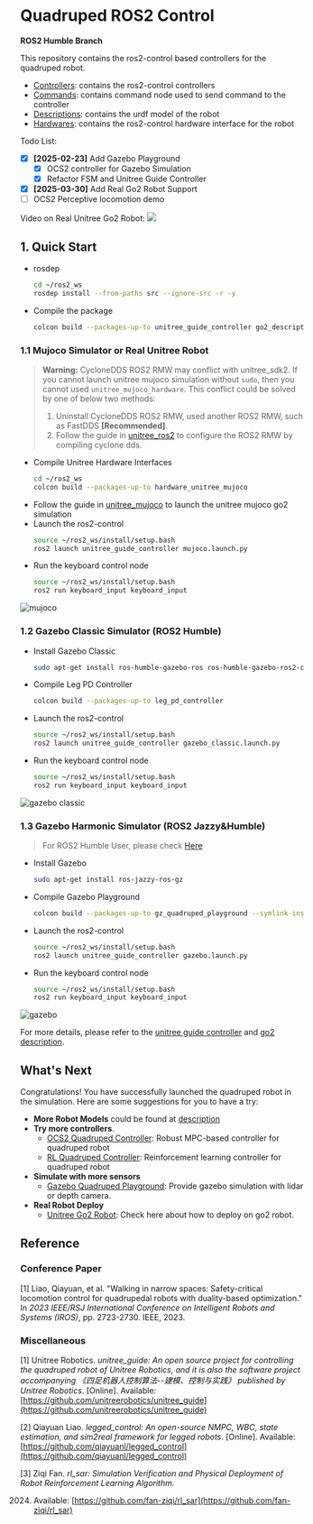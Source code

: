 # Quadruped ROS2 Control

**ROS2 Humble Branch**

This repository contains the ros2-control based controllers for the quadruped robot.

* [Controllers](controllers): contains the ros2-control controllers
* [Commands](commands): contains command node used to send command to the controller
* [Descriptions](descriptions): contains the urdf model of the robot
* [Hardwares](hardwares): contains the ros2-control hardware interface for the robot

Todo List:

- [x] **[2025-02-23]** Add Gazebo Playground
  - [x] OCS2 controller for Gazebo Simulation
  - [x] Refactor FSM and Unitree Guide Controller
- [x] **[2025-03-30]** Add Real Go2 Robot Support
- [ ] OCS2 Perceptive locomotion demo

Video on Real Unitree Go2 Robot:
[![](http://i0.hdslb.com/bfs/archive/7d3856b3c5e5040f24990d3eab760cf8ba4cf80d.jpg)](https://www.bilibili.com/video/BV1QpZaY8EYV/)

## 1. Quick Start

* rosdep
    ```bash
    cd ~/ros2_ws
    rosdep install --from-paths src --ignore-src -r -y
    ```
* Compile the package
    ```bash
    colcon build --packages-up-to unitree_guide_controller go2_description keyboard_input --symlink-install
    ```

### 1.1 Mujoco Simulator or Real Unitree Robot
> **Warning:** CycloneDDS ROS2 RMW may conflict with unitree_sdk2. If you cannot launch unitree mujoco simulation
> without `sudo`, then you cannot used `unitree_mujoco_hardware`. This conflict could be solved by one of below two
> methods:
> 1. Uninstall CycloneDDS ROS2 RMW, used another ROS2 RMW, such as FastDDS **[Recommended]**.
> 2. Follow the guide in [unitree_ros2](https://github.com/unitreerobotics/unitree_ros2) to configure the ROS2 RMW by
     compiling cyclone dds.

* Compile Unitree Hardware Interfaces
    ```bash
    cd ~/ros2_ws
    colcon build --packages-up-to hardware_unitree_mujoco
    ```
* Follow the guide in [unitree_mujoco](https://github.com/legubiao/unitree_mujoco) to launch the unitree mujoco go2
  simulation
* Launch the ros2-control
    ```bash
    source ~/ros2_ws/install/setup.bash
    ros2 launch unitree_guide_controller mujoco.launch.py
    ```
* Run the keyboard control node
    ```bash
    source ~/ros2_ws/install/setup.bash
    ros2 run keyboard_input keyboard_input
    ```

![mujoco](.images/mujoco.png)

### 1.2 Gazebo Classic Simulator (ROS2 Humble)

* Install Gazebo Classic
  ```bash
  sudo apt-get install ros-humble-gazebo-ros ros-humble-gazebo-ros2-control
  ```
* Compile Leg PD Controller
    ```bash
    colcon build --packages-up-to leg_pd_controller
    ```
* Launch the ros2-control
    ```bash
    source ~/ros2_ws/install/setup.bash
    ros2 launch unitree_guide_controller gazebo_classic.launch.py
    ```
* Run the keyboard control node
    ```bash
    source ~/ros2_ws/install/setup.bash
    ros2 run keyboard_input keyboard_input
    ```

![gazebo classic](.images/gazebo_classic.png)

### 1.3 Gazebo Harmonic Simulator (ROS2 Jazzy&Humble)
> For ROS2 Humble User, please check [Here](hardwares/gz_quadruped_hardware)
* Install Gazebo
  ```bash
  sudo apt-get install ros-jazzy-ros-gz
  ```

* Compile Gazebo Playground
  ```bash
  colcon build --packages-up-to gz_quadruped_playground --symlink-install
  ```
* Launch the ros2-control
  ```bash
  source ~/ros2_ws/install/setup.bash
  ros2 launch unitree_guide_controller gazebo.launch.py
  ```
* Run the keyboard control node
    ```bash
    source ~/ros2_ws/install/setup.bash
    ros2 run keyboard_input keyboard_input
    ```

![gazebo](.images/gazebo.png)

For more details, please refer to the [unitree guide controller](controllers/unitree_guide_controller/)
and [go2 description](descriptions/unitree/go2_description/).

## What's Next
Congratulations! You have successfully launched the quadruped robot in the simulation. Here are some suggestions for you to have a try:
* **More Robot Models** could be found at [description](descriptions/)
* **Try more controllers**. 
  * [OCS2 Quadruped Controller](controllers/ocs2_quadruped_controller): Robust MPC-based controller for quadruped robot
  * [RL Quadruped Controller](controllers/rl_quadruped_controller): Reinforcement learning controller for quadruped robot
* **Simulate with more sensors**
  * [Gazebo Quadruped Playground](libraries/gz_quadruped_playground): Provide gazebo simulation with lidar or depth camera.
* **Real Robot Deploy**
  * [Unitree Go2 Robot](descriptions/unitree/go2_description): Check here about how to deploy on go2 robot.

## Reference

### Conference Paper

[1] Liao, Qiayuan, et al. "Walking in narrow spaces: Safety-critical locomotion control for quadrupedal robots with
duality-based optimization." In *2023 IEEE/RSJ International Conference on Intelligent Robots and Systems (IROS)*, pp.
2723-2730. IEEE, 2023.

### Miscellaneous

[1] Unitree Robotics. *unitree\_guide: An open source project for controlling the quadruped robot of Unitree Robotics,
and it is also the software project accompanying 《四足机器人控制算法--建模、控制与实践》 published by Unitree
Robotics*. [Online].
Available: [https://github.com/unitreerobotics/unitree_guide](https://github.com/unitreerobotics/unitree_guide)

[2] Qiayuan Liao. *legged\_control: An open-source NMPC, WBC, state estimation, and sim2real framework for legged
robots*. [Online]. Available: [https://github.com/qiayuanl/legged_control](https://github.com/qiayuanl/legged_control)

[3] Ziqi Fan. *rl\_sar: Simulation Verification and Physical Deployment of Robot Reinforcement Learning Algorithm.*

2024. Available: [https://github.com/fan-ziqi/rl_sar](https://github.com/fan-ziqi/rl_sar) 